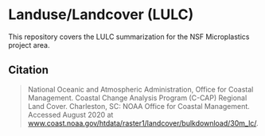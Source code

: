 # Landuse/Landcover (LULC)
This repository covers the LULC summarization for the NSF Microplastics project area.

## Citation
>National Oceanic and Atmospheric Administration, Office for Coastal Management. Coastal Change Analysis Program (C-CAP) Regional Land Cover. Charleston, SC: NOAA Office for Coastal Management. Accessed August 2020 at www.coast.noaa.gov/htdata/raster1/landcover/bulkdownload/30m_lc/.
